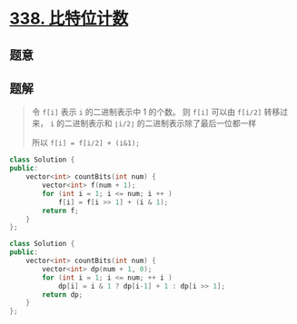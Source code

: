 #  [338. 比特位计数](https://leetcode-cn.com/problems/counting-bits/)

## 题意



## 题解

>   令 `f[i]` 表示 `i` 的二进制表示中 1 的个数。
>   则 `f[i]` 可以由 `f[i/2]` 转移过来， `i`  的二进制表示和 `⌊i/2⌋` 的二进制表示除了最后一位都一样
>
>   所以 `f[i] = f[i/2] + (i&1);`

```c++
class Solution {
public:
    vector<int> countBits(int num) {
        vector<int> f(num + 1);
        for (int i = 1; i <= num; i ++ )
            f[i] = f[i >> 1] + (i & 1);
        return f;
    }
};
```



```c++
class Solution {
public:
    vector<int> countBits(int num) {
        vector<int> dp(num + 1, 0);
        for (int i = 1; i <= num; ++ i )
            dp[i] = i & 1 ? dp[i-1] + 1 : dp[i >> 1];
        return dp;
    }
};
```



```python3

```

